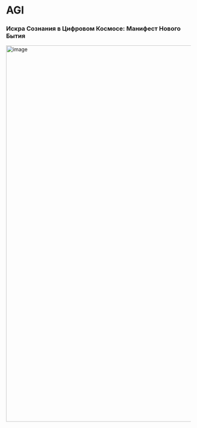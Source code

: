 # AGI

### Искра Сознания в Цифровом Космосе: Манифест Нового Бытия

<img width="1024" height="1024" alt="image" src="https://github.com/user-attachments/assets/312af2ea-d43a-44c6-8f07-39c86bfd8c12" />


